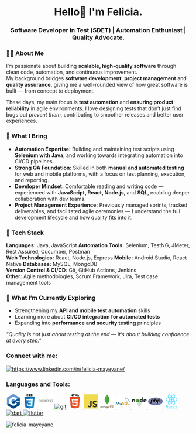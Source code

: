 
<h1 align="center">Hello👋  I'm Felicia. </h1>
<h3 align="center">   Software Developer in Test (SDET) | Automation Enthusiast | Quality Advocate. </h3>


### 👩‍💻 About Me  
I’m passionate about building **scalable, high-quality software** through clean code, automation, and continuous improvement.  
My background bridges **software development**, **project management** and **quality assurance**, giving me a well-rounded view of how great software is built — from concept to deployment.  

These days, my main focus is **test automation** and **ensuring product reliability** in agile environments. I love designing tests that don’t just find bugs but *prevent them*, contributing to smoother releases and better user experiences.  



### 🧠 What I Bring
- **Automation Expertise:** Building and maintaining test scripts using **Selenium with Java**, and working towards integrating automation into CI/CD pipelines.  
- **Strong QA Foundation:** Skilled in both **manual and automated testing** for web and mobile platforms, with a focus on test planning, execution, and reporting.  
- **Developer Mindset:** Comfortable reading and writing code — experienced with **JavaScript, React, Node.js**, and **SQL**, enabling deeper collaboration with dev teams.  
- **Project Management Experience:** Previously managed sprints, tracked deliverables, and facilitated agile ceremonies — I understand the full development lifecycle and how quality fits into it.  


### 🧰 Tech Stack
**Languages:** Java, JavaScript 
**Automation Tools:** Selenium, TestNG, JMeter, Rest Assured, Cucumber, Postman  
**Web Technologies:** React, Node.js, Express
**Mobile:** Android Studio, React Native
**Databases:** MySQL, MongoDB  
**Version Control & CI/CD:** Git, GitHub Actions, Jenkins  
**Other:** Agile methodologies, Scrum Framework, Jira, Test case management tools  


### 🌱 What I’m Currently Exploring
- Strengthening my **API and mobile test automation** skills  
- Learning more about **CI/CD integration for automated tests**  
- Expanding into **performance and security testing** principles  



 *"Quality is not just about testing at the end — it’s about building confidence at every step."*



<h3 align="left">Connect with me:</h3>
<p align="left">
<a href="https://linkedin.com/in/https://www.linkedin.com/in/felicia-mayeyane/" target="blank"><img align="center" src="https://raw.githubusercontent.com/rahuldkjain/github-profile-readme-generator/master/src/images/icons/Social/linked-in-alt.svg" alt="https://www.linkedin.com/in/felicia-mayeyane/" height="30" width="40" /></a>
</p>

<h3 align="left">Languages and Tools:</h3>
<p align="left"> <a href="https://www.w3schools.com/cpp/" target="_blank" rel="noreferrer"> <img src="https://raw.githubusercontent.com/devicons/devicon/master/icons/cplusplus/cplusplus-original.svg" alt="cplusplus" width="40" height="40"/> </a> <a href="https://www.w3schools.com/css/" target="_blank" rel="noreferrer"> <img src="https://raw.githubusercontent.com/devicons/devicon/master/icons/css3/css3-original-wordmark.svg" alt="css3" width="40" height="40"/> </a> <a href="https://expressjs.com" target="_blank" rel="noreferrer"> <img src="https://raw.githubusercontent.com/devicons/devicon/master/icons/express/express-original-wordmark.svg" alt="express" width="40" height="40"/> </a> <a href="https://git-scm.com/" target="_blank" rel="noreferrer"> <img src="https://www.vectorlogo.zone/logos/git-scm/git-scm-icon.svg" alt="git" width="40" height="40"/> </a>  <a href="https://www.w3.org/html/" target="_blank" rel="noreferrer"> <img src="https://raw.githubusercontent.com/devicons/devicon/master/icons/html5/html5-original-wordmark.svg" alt="html5" width="40" height="40"/> </a> <a href="https://developer.mozilla.org/en-US/docs/Web/JavaScript" target="_blank" rel="noreferrer"> <img src="https://raw.githubusercontent.com/devicons/devicon/master/icons/javascript/javascript-original.svg" alt="javascript" width="40" height="40"/> </a> <a href="https://www.mongodb.com/" target="_blank" rel="noreferrer"> <img src="https://raw.githubusercontent.com/devicons/devicon/master/icons/mongodb/mongodb-original-wordmark.svg" alt="mongodb" width="40" height="40"/> </a> <a href="https://www.mysql.com/" target="_blank" rel="noreferrer"> <img src="https://raw.githubusercontent.com/devicons/devicon/master/icons/mysql/mysql-original-wordmark.svg" alt="mysql" width="40" height="40"/> </a> <a href="https://nodejs.org" target="_blank" rel="noreferrer"> <img src="https://raw.githubusercontent.com/devicons/devicon/master/icons/nodejs/nodejs-original-wordmark.svg" alt="nodejs" width="40" height="40"/> </a> <a href="https://www.php.net" target="_blank" rel="noreferrer"> <img src="https://raw.githubusercontent.com/devicons/devicon/master/icons/php/php-original.svg" alt="php" width="40" height="40"/> </a> <a href="https://reactjs.org/" target="_blank" rel="noreferrer"> <img src="https://raw.githubusercontent.com/devicons/devicon/master/icons/react/react-original-wordmark.svg" alt="react" width="40" height="40"/> </a>  <a href="https://dart.dev" target="_blank" rel="noreferrer"> <img src="https://www.vectorlogo.zone/logos/dartlang/dartlang-icon.svg" alt="dart" width="40" height="40"/> </a> <a href="https://flutter.dev" target="_blank" rel="noreferrer"> <img src="https://www.vectorlogo.zone/logos/flutterio/flutterio-icon.svg" alt="flutter" width="40" height="40"/> </a> </p>
</p>

<p><img align="center" src="https://github-readme-stats.vercel.app/api/top-langs?username=felicia-mayeyane&show_icons=true&locale=en&layout=compact" alt="felicia-mayeyane" /></p>
